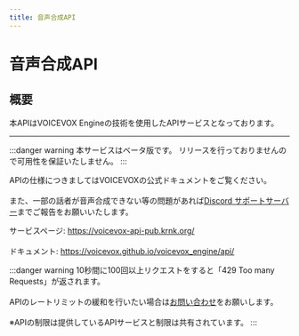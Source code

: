 ```yaml
---
title: 音声合成API
---
```


# 音声合成API
## 概要
本APIはVOICEVOX Engineの技術を使用したAPIサービスとなっております。

---

:::danger warning
本サービスはベータ版です。
リリースを行っておりませんので可用性を保証いたしません。
:::

APIの仕様につきましてはVOICEVOXの公式ドキュメントをご覧ください。
<br></br>また、一部の話者が音声合成できない等の問題があれば[Discord サポートサーバー](https://discord.krnk.org)までご報告をお願いいたします。

サービスページ: https://voicevox-api-pub.krnk.org/
<br></br>ドキュメント: https://voicevox.github.io/voicevox_engine/api/

:::danger warning
10秒間に100回以上リクエストをすると「429 Too many Requests」が返されます。
<br></br>APIのレートリミットの緩和を行いたい場合は[お問い合わせ](https://discord.krnk.org)をお願いします。
<br></br>※APIの制限は提供しているAPIサービスと制限は共有されています。
:::